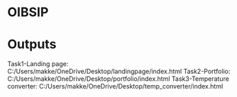 # OIBSIP
# Outputs
 Task1-Landing page: C:/Users/makke/OneDrive/Desktop/landingpage/index.html
 Task2-Portfolio: C:/Users/makke/OneDrive/Desktop/portfolio/index.html
 Task3-Temperature converter: C:/Users/makke/OneDrive/Desktop/temp_converter/index.html
